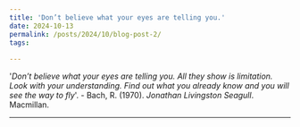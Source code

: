 ```yaml
---
title: 'Don’t believe what your eyes are telling you.'
date: 2024-10-13
permalink: /posts/2024/10/blog-post-2/
tags:
  
---
```


'*Don’t believe what your eyes are telling you. All they show is limitation. Look with your understanding. Find out what you already know and you will see the way to fly*'. - Bach, R. (1970). *Jonathan Livingston Seagull*. Macmillan.



------
